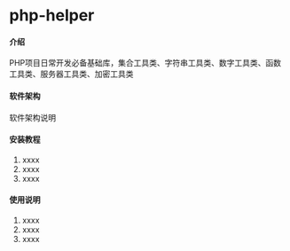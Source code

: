 # php-helper

#### 介绍
PHP项目日常开发必备基础库，集合工具类、字符串工具类、数字工具类、函数工具类、服务器工具类、加密工具类

#### 软件架构
软件架构说明


#### 安装教程

1.  xxxx
2.  xxxx
3.  xxxx

#### 使用说明

1.  xxxx
2.  xxxx
3.  xxxx